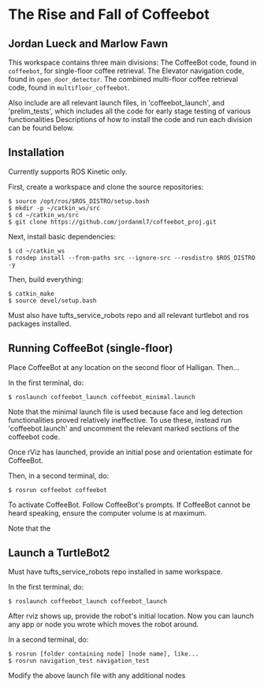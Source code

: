 # The Rise and Fall of Coffeebot
## Jordan Lueck and Marlow Fawn

This workspace contains three main divisions:
	The CoffeeBot code, found in `coffeebot`, for single-floor coffee retrieval.
	The Elevator navigation code, found in `open_door_detector`.
	The combined multi-floor coffee retrieval code, found in `multifloor_coffeebot`.

Also include are all relevant launch files, in 'coffeebot_launch', and 'prelim_tests', which includes all the code for early stage testing of various functionalities
Descriptions of how to install the code and run each division can be found below.

## Installation

Currently supports ROS Kinetic only.

First, create a workspace and clone the source repositories:
```
$ source /opt/ros/$ROS_DISTRO/setup.bash
$ mkdir -p ~/catkin_ws/src
$ cd ~/catkin_ws/src
$ git clone https://github.com/jordanml7/coffeebot_proj.git
```

Next, install basic dependencies:
```
$ cd ~/catkin_ws
$ rosdep install --from-paths src --ignore-src --rosdistro $ROS_DISTRO -y
```

Then, build everything:
```
$ catkin_make
$ source devel/setup.bash
```

Must also have tufts_service_robots repo and all relevant turtlebot and ros packages installed.


## Running CoffeeBot (single-floor)

Place CoffeeBot at any location on the second floor of Halligan. Then...

In the first terminal, do:
```
$ roslaunch coffeebot_launch coffeebot_minimal.launch
```
Note that the minimal launch file is used because face and leg detection functionalities proved relatively ineffective. To use these, instead run 'coffeebot.launch' and uncomment the relevant marked sections of the coffeebot code.

Once rViz has launched, provide an initial pose and orientation estimate for CoffeeBot.

Then, in a second terminal, do:
```
$ rosrun coffeebot coffeebot
```

To activate CoffeeBot. Follow CoffeeBot's prompts. If CoffeeBot cannot be heard speaking, ensure the computer volume is at maximum.

Note that the 

## Launch a TurtleBot2

Must have tufts_service_robots repo installed in same workspace.

In the first terminal, do:

```
$ roslaunch coffeebot_launch coffeebot_launch
```

After rviz shows up, provide the robot's initial location. Now you can launch any app or node you wrote which moves the robot around.

In a second terminal, do:
```
$ rosrun [folder containing node] [node name], like...
$ rosrun navigation_test navigation_test
```

Modify the above launch file with any additional nodes


